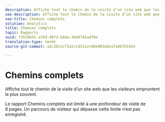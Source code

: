 ```yaml
---
description: Affiche tout le chemin de la visite d’un site web que les visiteurs empruntent le plus souvent.
seo-description: Affiche tout le chemin de la visite d’un site web que les visiteurs empruntent le plus souvent.
seo-title: Chemins complets
solution: Analytics
title: Chemins complets
topic: Rapports
uuid: 73534b55-a76d-40f3-b64a-34e6742a4f0e
translation-type: tm+mt
source-git-commit: a2c38c2cf3a2c1451e2c60e003ebe1fa9bfd145d

---
```



# Chemins complets

Affiche tout le chemin de la visite d’un site web que les visiteurs empruntent le plus souvent.

Le rapport Chemins complets est limité à une profondeur de visite de 8 pages. Un parcours de visiteur qui dépasse cette limite n’est pas enregistré.
